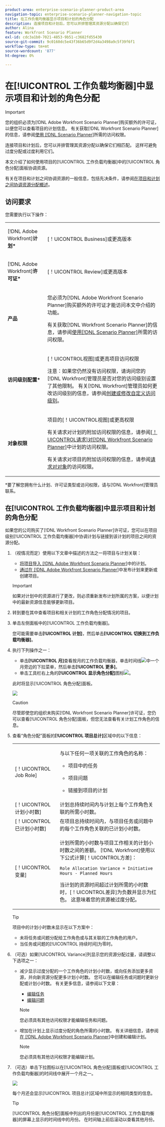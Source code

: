 ```yaml
---
product-area: enterprise-scenario-planner-product-area
navigation-topic: enterprise-scenario-planner-navigation-topic
title: 在工作负载均衡器显示项目和计划的角色分配
description: 连接项目和计划后，您可以并排管理其资源分配以确保它们
author: Alina
feature: Workfront Scenario Planner
exl-id: cdc3a1b0-7021-4853-9b51-c3682fd55430
source-git-commit: 9c0160dc5e43f36b65d9f2d4a3498a9c5f39f6f1
workflow-type: tm+mt
source-wordcount: '877'
ht-degree: 0%

---
```


# 在[!UICONTROL 工作负载均衡器]中显示项目和计划的角色分配

>[!IMPORTANT]
>
>您的组织必须为[!DNL Adobe Workfront Scenario Planner]购买额外的许可证，以便您可以查看项目的计划信息。 有关获取[!DNL Workfront Scenario Planner]的信息，请参阅[使用 [!DNL Scenario Planner]](../scenario-planner/access-needed-to-use-sp.md)所需的访问权限。

连接项目和计划后，您可以并排管理其资源分配以确保它们相匹配。 这样可避免过度分配或过度利用它们。

本文介绍了如何使用项目的[!UICONTROL 工作负载均衡器]中的[!UICONTROL 角色分配]面板协调资源。

有关在项目和计划之间协调资源的一般信息，包括先决条件，请参阅[在项目和计划之间协调资源分配概述](../scenario-planner/overview-reconcile-allocations-between-projects-initiatives.md)。

## 访问要求

您需要执行以下操作：

<table style="table-layout:auto"> 
 <col> 
 <col> 
 <tbody> 
  <tr> 
   <td> <p>[!DNL Adobe Workfront]<b>计划*</b> </p> </td> 
   <td>[！UICONTROL Business]或更高版本</td> 
  </tr> 
  <tr> 
   <td> <p>[!DNL Adobe Workfront]<b>许可证*</b> </p> </td> 
   <td> <p>[！UICONTROL Review]或更高版本</p> </td> 
  </tr> 
  <tr> 
   <td><b>产品</b> </td> 
   <td> <p>您必须为[!DNL Adobe Workfront Scenario Planner]购买额外的许可证才能访问本文中介绍的功能。</p> <p>有关获取[!DNL Workfront Scenario Planner]的信息，请参阅<a href="../scenario-planner/access-needed-to-use-sp.md">使用[!DNL Scenario Planner]</a>所需的访问权限。 </p> </td> 
  </tr> 
  <tr data-mc-conditions=""> 
   <td><strong>访问级别配置*</strong> </td> 
   <td> <p>[！UICONTROL视图]或更高项目访问权限 </p> <p>注意：如果您仍然没有访问权限，请询问您的[!DNL Workfront]管理员是否对您的访问级别设置了其他限制。 有关[!DNL Workfront]管理员如何更改访问级别的信息，请参阅<a href="../administration-and-setup/add-users/configure-and-grant-access/create-modify-access-levels.md" class="MCXref xref">创建或修改自定义访问级别</a>。</p> </td> 
  </tr> 
  <tr data-mc-conditions=""> 
   <td> <p><strong>对象权限</strong> </p> </td> 
   <td> <p>项目的[！UICONTROL视图]或更高权限</p> <p>有关请求对计划的附加访问权限的信息，请参阅<a href="../scenario-planner/request-access-to-plan.md">[！UICONTROL请求]对[!DNL Workfront Scenario Planner]</a>中计划的访问权限。</p> <p>有关请求对项目的附加访问权限的信息，请参阅<a href="../workfront-basics/grant-and-request-access-to-objects/request-access.md" class="MCXref xref">请求对对象</a>的访问权限。 </p> </td> 
  </tr> 
 </tbody> 
</table>

&#42;要了解您拥有什么计划、许可证类型或访问权限，请与[!DNL Workfront]管理员联系。

## 在[!UICONTROL 工作负载均衡器]中显示项目和计划的角色分配

如果您的公司购买了[!DNL Workfront Scenario Planner]许可证，您可以在项目级别[!UICONTROL 工作负载均衡器]中协调计划与链接到该计划的项目之间的资源分配。

1. （视情况而定）使用以下文章中描述的方法之一将项目与计划关联：

   * [将项目导入 [!DNL Adobe Workfront Scenario Planner]](import-projects-to-plans.md)中的计划。
   * [通过在 [!DNL Adobe Workfront Scenario Planner]](publish-scenarios-update-projects.md)中发布计划来更新或创建项目。

   >[!IMPORTANT]
   >
   >如果对计划中的资源进行了更改，则必须重新发布计划所属的方案，以便计划中的最新资源信息能够更新项目。

1. 转到要在其中查看项目和相关计划的工作角色分配情况的项目。
1. 单击左侧面板中的[!UICONTROL 工作负载均衡器]。

   您可能需要单击&#x200B;**[!UICONTROL 计划]**，然后单击&#x200B;**[!UICONTROL 切换到工作负载均衡器]**。

1. 执行下列操作之一：

   * 单击&#x200B;**[!UICONTROL 月]**&#x200B;查看按月的工作负载均衡器，单击时间线![](assets/drop-down-next-to-month-month-view-wb.png)中一个月旁边的下拉菜单，然后单击&#x200B;**[!UICONTROL 更多]**。
   * 单击工具栏右上角的&#x200B;**[!UICONTROL 显示角色分配]**&#x200B;图标![](assets/show-role-allocation-icon.png)。

   此时将显示[!UICONTROL 角色分配]面板。

   ![](assets/role-allocation-panel-months-collapsed-350x319.png)

   >[!CAUTION]
   >
   >尽管即使您的组织未购买[!DNL Workfront Scenario Planner]许可证，您仍可以查看[!UICONTROL 角色分配]面板，但您无法查看有关计划工作角色的信息。

   <!--
   <p data-mc-conditions="QuicksilverOrClassic.Draft mode">(NOTE: ensure this step stays 5 to match the mention of it in the section below)</p>
   -->

1. 查看“角色分配”面板的&#x200B;**[!UICONTROL 项目总计]**&#x200B;区域中的以下信息：

   <table style="table-layout:auto"> 
    <col> 
    <col> 
    <tbody> 
     <tr> 
      <td role="rowheader">[！UICONTROL Job Role]</td> 
      <td> <p>与以下任何一项关联的工作角色的名称：</p> 
       <ul> 
        <li> <p>项目中的任务</p> </li> 
        <li> <p>项目问题</p> </li> 
        <li> <p>链接到项目的计划</p> </li> 
       </ul> </td> 
     </tr> 
     <tr> 
      <td role="rowheader">[！UICONTROL计划小时数]</td> 
      <td>计划总持续时间内与计划上每个工作角色关联的所需小时数。 </td> 
     </tr> 
     <tr> 
      <td role="rowheader">[！UICONTROL已计划小时数]</td> 
      <td>在项目总持续时间内，与项目任务或问题中的每个工作角色关联的已计划小时数。 </td> 
     </tr> 
     <tr> 
      <td role="rowheader">[！UICONTROL变量]</td> 
      <td> <p>计划所需的小时数与项目工作相关的计划小时数之间的差额。 [!DNL Workfront]使用以下公式计算[！UICONTROL方差]：</p> <p><code>Role Allocation Variance = Initiative Hours - Planned Hours</code> </p> <p>当计划的资源时间超过计划所需的小时数时，[！UICONTROL差异]为负数并显示为红色。 这意味着您的资源被过度分配。 </p> </td> 
     </tr> 
    </tbody> 
   </table>

   >[!TIP]
   >
   >项目中的计划小时数未显示在以下方案中：
   >
   >   
   >   
   >   * 未将任务或问题分配给工作角色或与其关联的工作角色的用户。
   >   * 当任务或问题的[!UICONTROL 持续时间]为零时。
   >   
   >



1. （可选）如果[!UICONTROL Variance]列显示您的资源分配过量，请调整以下选项之一：

   * 减少显示过度分配的一个工作角色的计划小时数，或向任务添加更多资源，并向新资源分配更多计划小时数。 您可以在编辑任务或问题时更新分配或计划小时数。 有关更多信息，请参阅以下文章：

      * [编辑任务](../manage-work/tasks/manage-tasks/edit-tasks.md)
      * [编辑问题](../manage-work/issues/manage-issues/edit-issues.md)

     >[!NOTE]
     >
     >您必须具有其他访问权限才能编辑任务和问题。

   * 增加在计划上显示过度分配的角色所需的小时数。 有关详细信息，请参阅[在 [!DNL Adobe Workfront Scenario Planner]](create-and-edit-initiatives.md)中创建和编辑计划。

     >[!NOTE]
     >
     >您必须具有其他访问权限才能编辑计划。

1. （可选）单击下拉图标以在[!UICONTROL 角色分配]面板或[!UICONTROL 工作负载均衡器]的时间线中展开一个月之一。

   ![](assets/month-expanded-highlighted-role-allocation-panel-wb-350x145.png)

   每个月还会显示[!UICONTROL 项目总计]区域中所显示的相同类型的信息。

   >[!TIP]
   >
   >[!UICONTROL 角色分配]面板中列出的月份是[!UICONTROL 工作负载均衡器]的屏幕上显示的时间线中的月份。 在时间轴上前后滚动以查看其他月份。

   <!--
   <li value="8" data-mc-conditions="QuicksilverOrClassic.Draft mode"> <p> </p> </li>
   -->


